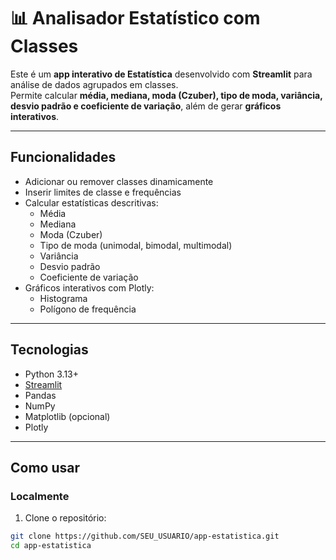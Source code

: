# 📊 Analisador Estatístico com Classes

Este é um **app interativo de Estatística** desenvolvido com **Streamlit** para análise de dados agrupados em classes.  
Permite calcular **média, mediana, moda (Czuber), tipo de moda, variância, desvio padrão e coeficiente de variação**, além de gerar **gráficos interativos**.

---

## Funcionalidades

- Adicionar ou remover classes dinamicamente  
- Inserir limites de classe e frequências  
- Calcular estatísticas descritivas:
  - Média  
  - Mediana  
  - Moda (Czuber)  
  - Tipo de moda (unimodal, bimodal, multimodal)  
  - Variância  
  - Desvio padrão  
  - Coeficiente de variação  
- Gráficos interativos com Plotly:  
  - Histograma  
  - Polígono de frequência  

---

## Tecnologias

- Python 3.13+  
- [Streamlit](https://streamlit.io/)  
- Pandas  
- NumPy  
- Matplotlib (opcional)  
- Plotly  

---

## Como usar

### Localmente

1. Clone o repositório:

```bash
git clone https://github.com/SEU_USUARIO/app-estatistica.git
cd app-estatistica
